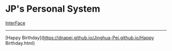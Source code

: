 # JP's Personal System
[InterFace](https://dnapei.github.io/Jinghua-Pei.github.io/InterFace.html)
**************************************************************************************
[Happy Birthday](https://dnapei.github.io/Jinghua-Pei.github.io/Happy Birthday.html)
